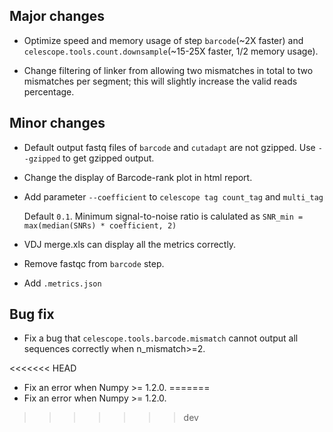 ## Major changes

- Optimize speed and memory usage of step `barcode`(~2X faster) and `celescope.tools.count.downsample`(~15-25X faster, 1/2 memory usage).

- Change filtering of linker from allowing two mismatches in total to two mismatches per segment; this will slightly increase the valid reads percentage.


## Minor changes

- Default output fastq files of `barcode` and `cutadapt` are not gzipped. Use `--gzipped` to get gzipped output.

- Change the display of Barcode-rank plot in html report. 

- Add parameter `--coefficient`  to `celescope tag count_tag` and `multi_tag`
    
    Default `0.1`. Minimum signal-to-noise ratio is calulated as `SNR_min = max(median(SNRs) * coefficient, 2)`

- VDJ merge.xls can display all the metrics correctly.

- Remove fastqc from `barcode` step.

- Add `.metrics.json`

## Bug fix

- Fix a bug that `celescope.tools.barcode.mismatch` cannot output all sequences correctly when n_mismatch>=2.

<<<<<<< HEAD
- Fix an error when Numpy >= 1.2.0.
=======
- Fix an error when Numpy >= 1.2.0.
>>>>>>> dev
